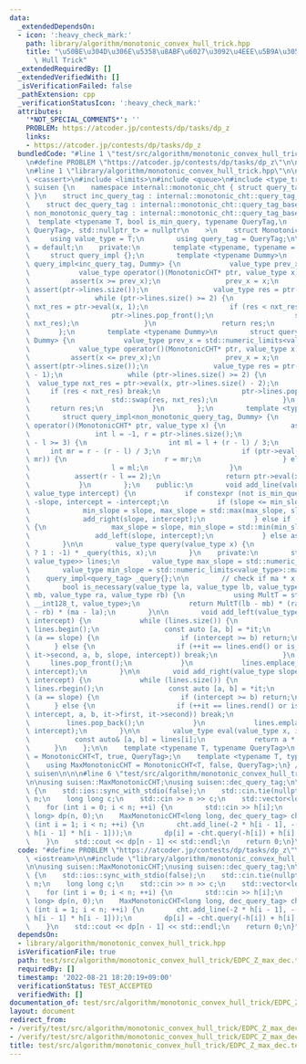 ```yaml
---
data:
  _extendedDependsOn:
  - icon: ':heavy_check_mark:'
    path: library/algorithm/monotonic_convex_hull_trick.hpp
    title: "\u50BE\u304D\u306E\u5358\u8ABF\u6027\u3092\u4EEE\u5B9A\u3059\u308B Convex\
      \ Hull Trick"
  _extendedRequiredBy: []
  _extendedVerifiedWith: []
  _isVerificationFailed: false
  _pathExtension: cpp
  _verificationStatusIcon: ':heavy_check_mark:'
  attributes:
    '*NOT_SPECIAL_COMMENTS*': ''
    PROBLEM: https://atcoder.jp/contests/dp/tasks/dp_z
    links:
    - https://atcoder.jp/contests/dp/tasks/dp_z
  bundledCode: "#line 1 \"test/src/algorithm/monotonic_convex_hull_trick/EDPC_Z_max_dec.test.cpp\"\
    \n#define PROBLEM \"https://atcoder.jp/contests/dp/tasks/dp_z\"\n\n#include <iostream>\n\
    \n#line 1 \"library/algorithm/monotonic_convex_hull_trick.hpp\"\n\n\n\n#include\
    \ <cassert>\n#include <limits>\n#include <queue>\n#include <type_traits>\n\nnamespace\
    \ suisen {\n    namespace internal::monotonic_cht { struct query_tag_base {};\
    \ }\n    struct inc_query_tag : internal::monotonic_cht::query_tag_base {};\n\
    \    struct dec_query_tag : internal::monotonic_cht::query_tag_base {};\n    struct\
    \ non_monotonic_query_tag : internal::monotonic_cht::query_tag_base {};\n\n  \
    \  template <typename T, bool is_min_query, typename QueryTag,\n        std::enable_if_t<std::is_base_of_v<internal::monotonic_cht::query_tag_base,\
    \ QueryTag>, std::nullptr_t> = nullptr\n    >\n    struct MonotonicCHT {\n   \
    \     using value_type = T;\n        using query_tag = QueryTag;\n\n        MonotonicCHT()\
    \ = default;\n    private:\n        template <typename, typename = void>\n   \
    \     struct query_impl {};\n        template <typename Dummy>\n        struct\
    \ query_impl<inc_query_tag, Dummy> {\n            value_type prev_x = std::numeric_limits<value_type>::min();\n\
    \            value_type operator()(MonotonicCHT* ptr, value_type x) {\n      \
    \          assert(x >= prev_x);\n                prev_x = x;\n               \
    \ assert(ptr->lines.size());\n                value_type res = ptr->eval(x, 0);\n\
    \                while (ptr->lines.size() >= 2) {\n                    value_type\
    \ nxt_res = ptr->eval(x, 1);\n                    if (res < nxt_res) break;\n\
    \                    ptr->lines.pop_front();\n                    std::swap(res,\
    \ nxt_res);\n                }\n                return res;\n            }\n \
    \       };\n        template <typename Dummy>\n        struct query_impl<dec_query_tag,\
    \ Dummy> {\n            value_type prev_x = std::numeric_limits<value_type>::max();\n\
    \            value_type operator()(MonotonicCHT* ptr, value_type x) {\n      \
    \          assert(x <= prev_x);\n                prev_x = x;\n               \
    \ assert(ptr->lines.size());\n                value_type res = ptr->eval(x, ptr->lines.size()\
    \ - 1);\n                while (ptr->lines.size() >= 2) {\n                  \
    \  value_type nxt_res = ptr->eval(x, ptr->lines.size() - 2);\n               \
    \     if (res < nxt_res) break;\n                    ptr->lines.pop_back();\n\
    \                    std::swap(res, nxt_res);\n                }\n           \
    \     return res;\n            }\n        };\n        template <typename Dummy>\n\
    \        struct query_impl<non_monotonic_query_tag, Dummy> {\n            value_type\
    \ operator()(MonotonicCHT* ptr, value_type x) {\n                assert(ptr->lines.size());\n\
    \                int l = -1, r = ptr->lines.size();\n                while (r\
    \ - l >= 3) {\n                    int ml = l + (r - l) / 3;\n               \
    \     int mr = r - (r - l) / 3;\n                    if (ptr->eval(x, ml) < ptr->eval(x,\
    \ mr)) {\n                        r = mr;\n                    } else {\n    \
    \                    l = ml;\n                    }\n                }\n     \
    \           assert(r - l == 2);\n                return ptr->eval(x, l + 1);\n\
    \            }\n        };\n    public:\n        void add_line(value_type slope,\
    \ value_type intercept) {\n            if constexpr (not is_min_query) slope =\
    \ -slope, intercept = -intercept;\n            if (slope <= min_slope) {\n   \
    \             min_slope = slope, max_slope = std::max(max_slope, slope);\n   \
    \             add_right(slope, intercept);\n            } else if (slope >= max_slope)\
    \ {\n                max_slope = slope, min_slope = std::min(min_slope, slope);\n\
    \                add_left(slope, intercept);\n            } else assert(false);\n\
    \        }\n\n        value_type query(value_type x) {\n            return (is_min_query\
    \ ? 1 : -1) * _query(this, x);\n        }\n    private:\n        std::deque<std::pair<value_type,\
    \ value_type>> lines;\n        value_type max_slope = std::numeric_limits<value_type>::min();\n\
    \        value_type min_slope = std::numeric_limits<value_type>::max();\n    \
    \    query_impl<query_tag> _query{};\n\n        // check if ma * x + mb is necessary.\n\
    \        bool is_necessary(value_type la, value_type lb, value_type ma, value_type\
    \ mb, value_type ra, value_type rb) {\n            using MultT = std::conditional_t<std::is_integral_v<value_type>,\
    \ __int128_t, value_type>;\n            return MultT(lb - mb) * (ra - ma) > MultT(mb\
    \ - rb) * (ma - la);\n        }\n\n        void add_left(value_type slope, value_type\
    \ intercept) {\n            while (lines.size()) {\n                auto it =\
    \ lines.begin();\n                const auto [a, b] = *it;\n                if\
    \ (a == slope) {\n                    if (intercept >= b) return;\n          \
    \      } else {\n                    if (++it == lines.end() or is_necessary(it->first,\
    \ it->second, a, b, slope, intercept)) break;\n                }\n           \
    \     lines.pop_front();\n            }\n            lines.emplace_front(slope,\
    \ intercept);\n        }\n\n        void add_right(value_type slope, value_type\
    \ intercept) {\n            while (lines.size()) {\n                auto it =\
    \ lines.rbegin();\n                const auto [a, b] = *it;\n                if\
    \ (a == slope) {\n                    if (intercept >= b) return;\n          \
    \      } else {\n                    if (++it == lines.rend() or is_necessary(slope,\
    \ intercept, a, b, it->first, it->second)) break;\n                }\n       \
    \         lines.pop_back();\n            }\n            lines.emplace_back(slope,\
    \ intercept);\n        }\n\n        value_type eval(value_type x, int i) {\n \
    \           const auto& [a, b] = lines[i];\n            return a * x + b;\n  \
    \      }\n    };\n\n    template <typename T, typename QueryTag>\n    using MinMonotonicCHT\
    \ = MonotonicCHT<T, true, QueryTag>;\n    template <typename T, typename QueryTag>\n\
    \    using MaxMonotonicCHT = MonotonicCHT<T, false, QueryTag>;\n} // namespace\
    \ suisen\n\n\n#line 6 \"test/src/algorithm/monotonic_convex_hull_trick/EDPC_Z_max_dec.test.cpp\"\
    \n\nusing suisen::MaxMonotonicCHT;\nusing suisen::dec_query_tag;\n\nint main()\
    \ {\n    std::ios::sync_with_stdio(false);\n    std::cin.tie(nullptr);\n    int\
    \ n;\n    long long c;\n    std::cin >> n >> c;\n    std::vector<long long> h(n);\n\
    \    for (int i = 0; i < n; ++i) {\n        std::cin >> h[i];\n    }\n    std::vector<long\
    \ long> dp(n, 0);\n    MaxMonotonicCHT<long long, dec_query_tag> cht;\n    for\
    \ (int i = 1; i < n; ++i) {\n        cht.add_line(-2 * h[i - 1], -(dp[i - 1] +\
    \ h[i - 1] * h[i - 1]));\n        dp[i] = -cht.query(-h[i]) + h[i] * h[i] + c;\n\
    \    }\n    std::cout << dp[n - 1] << std::endl;\n    return 0;\n}\n"
  code: "#define PROBLEM \"https://atcoder.jp/contests/dp/tasks/dp_z\"\n\n#include\
    \ <iostream>\n\n#include \"library/algorithm/monotonic_convex_hull_trick.hpp\"\
    \n\nusing suisen::MaxMonotonicCHT;\nusing suisen::dec_query_tag;\n\nint main()\
    \ {\n    std::ios::sync_with_stdio(false);\n    std::cin.tie(nullptr);\n    int\
    \ n;\n    long long c;\n    std::cin >> n >> c;\n    std::vector<long long> h(n);\n\
    \    for (int i = 0; i < n; ++i) {\n        std::cin >> h[i];\n    }\n    std::vector<long\
    \ long> dp(n, 0);\n    MaxMonotonicCHT<long long, dec_query_tag> cht;\n    for\
    \ (int i = 1; i < n; ++i) {\n        cht.add_line(-2 * h[i - 1], -(dp[i - 1] +\
    \ h[i - 1] * h[i - 1]));\n        dp[i] = -cht.query(-h[i]) + h[i] * h[i] + c;\n\
    \    }\n    std::cout << dp[n - 1] << std::endl;\n    return 0;\n}"
  dependsOn:
  - library/algorithm/monotonic_convex_hull_trick.hpp
  isVerificationFile: true
  path: test/src/algorithm/monotonic_convex_hull_trick/EDPC_Z_max_dec.test.cpp
  requiredBy: []
  timestamp: '2022-08-21 18:20:19+09:00'
  verificationStatus: TEST_ACCEPTED
  verifiedWith: []
documentation_of: test/src/algorithm/monotonic_convex_hull_trick/EDPC_Z_max_dec.test.cpp
layout: document
redirect_from:
- /verify/test/src/algorithm/monotonic_convex_hull_trick/EDPC_Z_max_dec.test.cpp
- /verify/test/src/algorithm/monotonic_convex_hull_trick/EDPC_Z_max_dec.test.cpp.html
title: test/src/algorithm/monotonic_convex_hull_trick/EDPC_Z_max_dec.test.cpp
---
```

